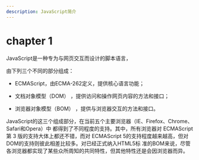 ```yaml
---
description: JavaScript简介
---
```


# chapter 1

JavaScript是一种专为与网页交互而设计的脚本语言，

由下列三个不同的部分组成：

   - ECMAScript，由ECMA-262定义，提供核心语言功能； 

  - 文档对象模型（DOM） ，提供访问和操作网页内容的方法和接口；

   - 浏览器对象模型（BOM） ，提供与浏览器交互的方法和接口。 

JavaScript的这三个组成部分，在当前五个主要浏览器（IE、Firefox、Chrome、Safari和Opera）中 都得到了不同程度的支持。其中，所有浏览器对 ECMAScript 第 3 版的支持大体上都还不错，而对 ECMAScript 5的支持程度越来越高，但对DOM的支持则彼此相差比较多。对已经正式纳入HTML5标 准的BOM来说，尽管各浏览器都实现了某些众所周知的共同特性，但其他特性还是会因浏览器而异。


